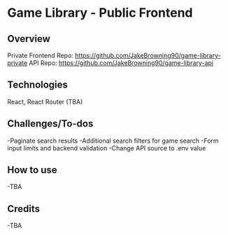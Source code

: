 # Game Library - Public Frontend

## Overview
Private Frontend Repo: https://github.com/JakeBrowning90/game-library-private
API Repo: https://github.com/JakeBrowning90/game-library-api

## Technologies
React, React Router (TBA)

## Challenges/To-dos
-Paginate search results
-Additional search filters for game search
-Form input limits and backend validation
-Change API source to .env value

## How to use
-TBA

## Credits
-TBA
